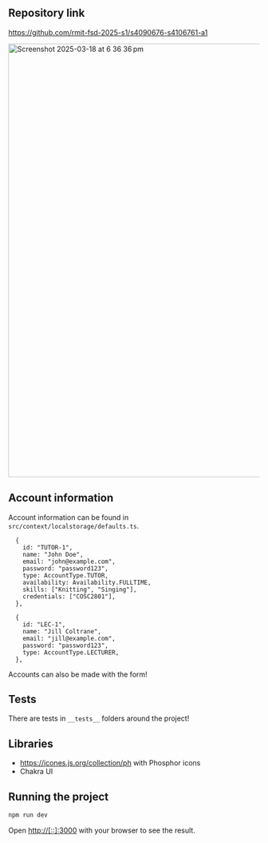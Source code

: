 ## Repository link
https://github.com/rmit-fsd-2025-s1/s4090676-s4106761-a1

<img width="867" alt="Screenshot 2025-03-18 at 6 36 36 pm" src="https://github.com/user-attachments/assets/900406bd-ba9c-4025-83d5-aaf23d715985" />

## Account information

Account information can be found in `src/context/localstorage/defaults.ts`.



```
  {
    id: "TUTOR-1",
    name: "John Doe",
    email: "john@example.com",
    password: "password123",
    type: AccountType.TUTOR,
    availability: Availability.FULLTIME,
    skills: ["Knitting", "Singing"],
    credentials: ["COSC2801"],
  },
```

```
  {
    id: "LEC-1",
    name: "Jill Coltrane",
    email: "jill@example.com",
    password: "password123",
    type: AccountType.LECTURER,
  },
```

Accounts can also be made with the form!

## Tests

There are tests in `__tests__` folders around the project!

## Libraries

- https://icones.js.org/collection/ph with Phosphor icons
- Chakra UI

## Running the project

```bash
npm run dev
```

Open [http://[::]:3000](http://[::]:3000) with your browser to see the result.
